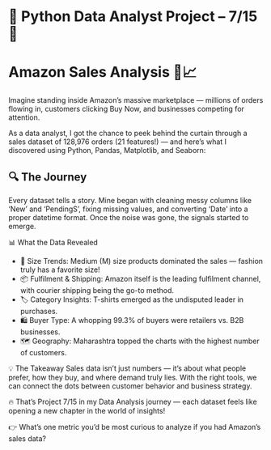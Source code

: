 # 🚀 Python Data Analyst Project – 7/15 🐍
# Amazon Sales Analysis 🛒📈

Imagine standing inside Amazon’s massive marketplace — millions of orders flowing in, customers clicking Buy Now, and businesses competing for attention.

As a data analyst, I got the chance to peek behind the curtain through a sales dataset of 128,976 orders (21 features!) — and here’s what I discovered using Python, Pandas, Matplotlib, and Seaborn:

## 🔍 The Journey
Every dataset tells a story. Mine began with cleaning messy columns like ‘New’ and ‘PendingS’, fixing missing values, and converting ‘Date’ into a proper datetime format. Once the noise was gone, the signals started to emerge.

📊 What the Data Revealed

* 👕 Size Trends: Medium (M) size products dominated the sales — fashion truly has a favorite size!
* 📦 Fulfilment & Shipping: Amazon itself is the leading fulfilment channel, with courier shipping being the go-to method.
* 🏷 Category Insights: T-shirts emerged as the undisputed leader in purchases.
* 🛍 Buyer Type: A whopping 99.3% of buyers were retailers vs. B2B businesses.
* 🗺 Geography: Maharashtra topped the charts with the highest number of customers.

💡 The Takeaway
Sales data isn’t just numbers — it’s about what people prefer, how they buy, and where demand truly lies. With the right tools, we can connect the dots between customer behavior and business strategy.

🔥 That’s Project 7/15 in my Data Analysis journey — each dataset feels like opening a new chapter in the world of insights!

👉 What’s one metric you’d be most curious to analyze if you had Amazon’s sales data?

